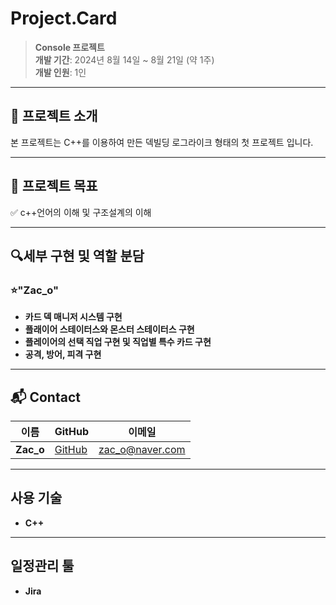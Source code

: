 # Project.Card

> **Console 프로젝트**  
> **개발 기간**: 2024년 8월 14일 ~ 8월 21일 (약 1주)  
> **개발 인원**: 1인

---

## 📝 프로젝트 소개

본 프로젝트는 C++를 이용하여 만든 덱빌딩 로그라이크 형태의 첫 프로젝트 입니다.  

---

## 🚀 프로젝트 목표

✅ c++언어의 이해 및 구조설계의 이해

---

## 🔍세부 구현 및 역할 분담

### ⭐"Zac_o"
- **카드 덱 매니저 시스템 구현**  
- **플래이어 스테이터스와 몬스터 스테이터스 구현**  
- **플레이어의 선택 직업 구현 및 직업별 특수 카드 구현**  
- **공격, 방어, 피격 구현**  

---

## 📬 Contact

| 이름 | GitHub | 이메일 |
|------|--------|--------|
| **Zac_o** | [GitHub](https://github.com/ParkJaeYuns) | zac_o@naver.com |

---

## 사용 기술
- **C++**
  
---

## 일정관리 툴
- **Jira**
